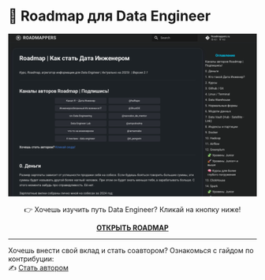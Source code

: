 # 🚀 Roadmap для Data Engineer

<p align="center">
  <a href="https://halltape.github.io/HalltapeRoadmapDE/" target="_blank">
    <img src="docs/_frontend/main.png" alt="de" width="600"/>
  </a>
</p>

<p align="center">
  👉 Хочешь изучить путь Data Engineer? Кликай на кнопку ниже!
</p>

<p align="center">
  <a href="https://halltape.github.io/HalltapeRoadmapDE/" target="_blank">
    <strong> ОТКРЫТЬ ROADMAP</strong>
  </a>
</p>

---

Хочешь внести свой вклад и стать соавтором? Ознакомься с гайдом по контрибуции:  
✍️ [Стать автором](https://github.com/halltape/HalltapeRoadmapDE/blob/main/CONTRIBUTING.md)